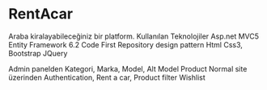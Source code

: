 # RentAcar

Araba kiralayabileceğiniz bir platform.
Kullanılan Teknolojiler
  Asp.net MVC5
  Entity Framework 6.2 Code First 
  Repository design pattern
  Html
  Css3,
  Bootstrap
  JQuery

Admin panelden Kategori,
                Marka,
                 Model,
                 Alt Model
                 Product
Normal site üzerinden
              Authentication,
              Rent a car,
              Product filter
              Wishlist
